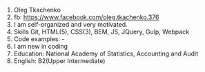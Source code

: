 1. Oleg Tkachenko
2. fb: https://www.facebook.com/oleg.tkachenko.376
3. I am self-organized and very motivated.
4. Skills Git, HTML(5), CSS(3), BEM, JS, JQuery, Gulp, Webpack
5. Code examples: -
6. I am new in coding
7. Education: National Academy of Statistics, Accounting and Audit
8. English: B2(Upper Intermediate)